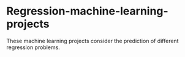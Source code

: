 # Regression-machine-learning-projects
These machine learning projects consider the prediction of different regression problems.
